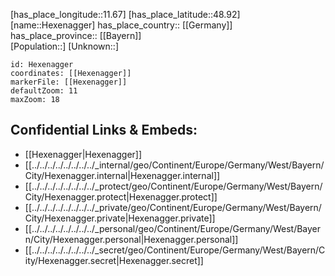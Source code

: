 ﻿---
location: [48.92,11.67] 
mapzoom: [7,12] 
mapmarker: city 
type: City
tags:
- geo/City


SpocWebEntityId: 30933
isDeleted: false
confidential: public

---
[has_place_longitude::11.67] 
[has_place_latitude::48.92] 
[name::Hexenagger] 
has_place_country:: [[Germany]]  
has_place_province:: [[Bayern]]  
[Population::] 
[Unknown::] 


```leaflet
id: Hexenagger
coordinates: [[Hexenagger]] 
markerFile: [[Hexenagger]] 
defaultZoom: 11 
maxZoom: 18
```


## Confidential Links & Embeds: 
- [[Hexenagger|Hexenagger]]  
- [[../../../../../../../../_internal/geo/Continent/Europe/Germany/West/Bayern/City/Hexenagger.internal|Hexenagger.internal]] 
- [[../../../../../../../../_protect/geo/Continent/Europe/Germany/West/Bayern/City/Hexenagger.protect|Hexenagger.protect]] 
- [[../../../../../../../../_private/geo/Continent/Europe/Germany/West/Bayern/City/Hexenagger.private|Hexenagger.private]] 
- [[../../../../../../../../_personal/geo/Continent/Europe/Germany/West/Bayern/City/Hexenagger.personal|Hexenagger.personal]] 
- [[../../../../../../../../_secret/geo/Continent/Europe/Germany/West/Bayern/City/Hexenagger.secret|Hexenagger.secret]] 
